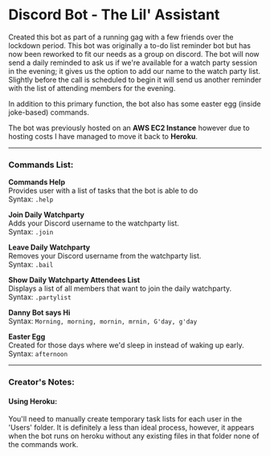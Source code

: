 # Discord Bot - The Lil' Assistant 
Created this bot as part of a running gag with a few friends over the lockdown period. 
This bot was originally a to-do list reminder bot but has now been reworked to fit our needs as a group on discord. The bot will now send a daily reminded to ask us if we're available for a watch party session in the evening; it gives us the option to add our name to the watch party list. Slightly before the call is scheduled to begin it will send us another reminder with the list of attending members for the evening.

In addition to this primary function, the bot also has some easter egg (inside joke-based) commands.

The bot was previously hosted on an **AWS EC2 Instance** however due to hosting costs I have managed to move it back to **Heroku**.

------------------------------------

### Commands List:
**Commands Help**  
Provides user with a list of tasks that the bot is able to do  
Syntax: `.help`

**Join Daily Watchparty**  
Adds your Discord username to the watchparty list.    
Syntax: `.join`

**Leave Daily Watchparty**  
Removes your Discord username from the watchparty list.   
Syntax: `.bail`

**Show Daily Watchparty Attendees List**  
Displays a list of all members that want to join the daily watchparty.   
Syntax: `.partylist`

**Danny Bot says Hi**  
Syntax: `Morning, morning, mornin, mrnin, G'day, g'day`

**Easter Egg**  
Created for those days where we'd sleep in instead of waking up early.  
Syntax: `afternoon`

-------------------------------

### Creator's Notes:
#### Using Heroku: 
You'll need to manually create temporary task lists for each user in the 'Users' folder. It is definitely a less than ideal process, however, it appears when the bot runs on heroku without any existing files in that folder none of the commands work.
